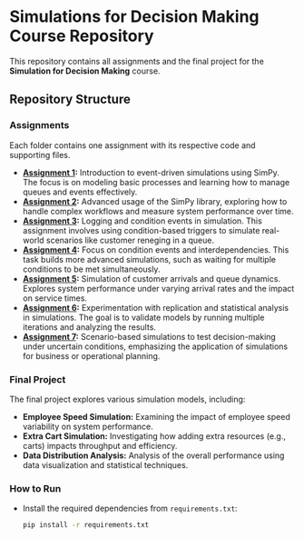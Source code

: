 # Simulations for Decision Making Course Repository

This repository contains all assignments and the final project for the **Simulation for Decision Making** course.

## Repository Structure

### Assignments
Each folder contains one assignment with its respective code and supporting files.

- **[Assignment 1](Assignments/Assignment1):** Introduction to event-driven simulations using SimPy. The focus is on modeling basic processes and learning how to manage queues and events effectively.
- **[Assignment 2](Assignments/Assignment2):** Advanced usage of the SimPy library, exploring how to handle complex workflows and measure system performance over time.
- **[Assignment 3](Assignments/Assignment3):** Logging and condition events in simulation. This assignment involves using condition-based triggers to simulate real-world scenarios like customer reneging in a queue.
- **[Assignment 4](Assignments/Assignment4):** Focus on condition events and interdependencies. This task builds more advanced simulations, such as waiting for multiple conditions to be met simultaneously.
- **[Assignment 5](Assignments/Assignment5):** Simulation of customer arrivals and queue dynamics. Explores system performance under varying arrival rates and the impact on service times.
- **[Assignment 6](Assignments/Assignment6):** Experimentation with replication and statistical analysis in simulations. The goal is to validate models by running multiple iterations and analyzing the results.
- **[Assignment 7](Assignments/Assignment7):** Scenario-based simulations to test decision-making under uncertain conditions, emphasizing the application of simulations for business or operational planning.

### Final Project
The final project explores various simulation models, including:
- **Employee Speed Simulation:** Examining the impact of employee speed variability on system performance.
- **Extra Cart Simulation:** Investigating how adding extra resources (e.g., carts) impacts throughput and efficiency.
- **Data Distribution Analysis:** Analysis of the overall performance using data visualization and statistical techniques.

### How to Run
- Install the required dependencies from `requirements.txt`:
  ```bash
  pip install -r requirements.txt
